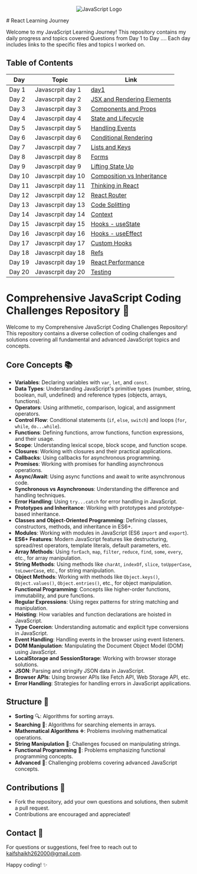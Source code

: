 <p align="center">
  <img src="https://upload.wikimedia.org/wikipedia/commons/thumb/9/99/Unofficial_JavaScript_logo_2.svg/64px-Unofficial_JavaScript_logo_2.svg.png" alt="JavaScript Logo">
</p>
# React Learning Journey

Welcome to my JavaScript Learning Journey! This repository contains my daily progress and topics covered  Questions from Day 1 to Day .... Each day includes links to the specific files and topics I worked on.

## Table of Contents

| Day  | Topic                              | Link                                                                                          |
|------|------------------------------------|-----------------------------------------------------------------------------------------------|
| Day 1| Javascrpit day 1              | [day1 ](https://github.com/kaif21-cmd/JS_/tree/main/DAY1.JS)                     |
| Day 2| Javascrpit day 2         | [JSX and Rendering Elements](https://github.com/kaif21-cmd/JS_/tree/main/DAY2.JS)               |
| Day 3| Javascrpit day 3              | [Components and Props](https://github.com/kaif21-cmd/JS_/tree/main/DAY3.JS)                 |
| Day 4|  Javascrpit day 4              | [State and Lifecycle](https://github.com/kaif21-cmd/JS_/tree/main/DAY4.JS)                   |
| Day 5|  Javascrpit day 5                  | [Handling Events](https://github.com/kaif21-cmd/JS_/tree/main/DAY5.JS)                       |
| Day 6| Javascrpit day 6            | [Conditional Rendering](https://github.com/kaif21-cmd/JS_/tree/main/DAY6.JS)           |
| Day 7| Javascrpit day 7                      | [Lists and Keys](https://github.com/kaif21-cmd/JS_/tree/main/DAY7.JS)                             |
| Day 8| Javascrpit day 8                   | [Forms](https://github.com/kaif21-cmd/JS_/blob/main/Methord.js)                                             |
| Day 9| Javascrpit day 9                  | [Lifting State Up](https://github.com/kaifshaikh262000/react-learning/blob/main/day9/lifting-state-up.md)                     |
| Day 10| Javascrpit day 10       | [Composition vs Inheritance](https://github.com/kaif21-cmd/JS_/tree/main/DAY10.JS)   |
| Day 11| Javascrpit day 11               | [Thinking in React](https://github.com/kaif21-cmd/JS_/blob/main/DAY12.js/Day12.MD)                   |
| Day 12| Javascrpit day 12                      | [React Router](https://github.com/kaifshaikh262000/react-learning/blob/main/day12/react-router.md)                             |
| Day 13| Javascrpit day 13                   | [Code Splitting](https://github.com/kaif21-cmd/JS_/blob/main/Day13/Day13.md)                         |
| Day 14| Javascrpit day 14                           | [Context](https://github.com/kaif21-cmd/JS_/blob/main/Day14/Day14.md)                                       |
| Day 15| Javascrpit day 15                  | [Hooks - useState](https://github.com/kaifshaikh262000/react-learning/blob/main/day15/hooks-usestate.md)                       |
| Day 16| Javascrpit day 16                | [Hooks - useEffect](https://github.com/kaifshaikh262000/react-learning/blob/main/day16/hooks-useeffect.md)                     |
| Day 17| Javascrpit day 17                     | [Custom Hooks](https://github.com/kaifshaikh262000/react-learning/blob/main/day17/custom-hooks.md)                             |
| Day 18|Javascrpit day 18                          | [Refs](https://github.com/kaifshaikh262000/react-learning/blob/main/day18/refs.md)                                             |
| Day 19|Javascrpit day 19                | [React Performance](https://github.com/kaifshaikh262000/react-learning/blob/main/day19/react-performance.md)                   |
| Day 20| Javascrpit day 20                          | [Testing](https://github.com/kaifshaikh262000/react-learning/blob/main/day20/testing.md)                                       |



# Comprehensive JavaScript Coding Challenges Repository 🚀

Welcome to my Comprehensive JavaScript Coding Challenges Repository! This repository contains a diverse collection of coding challenges and solutions covering all fundamental and advanced JavaScript topics and concepts.

## Core Concepts 📚

- **Variables**: Declaring variables with `var`, `let`, and `const`.
- **Data Types**: Understanding JavaScript's primitive types (number, string, boolean, null, undefined) and reference types (objects, arrays, functions).
- **Operators**: Using arithmetic, comparison, logical, and assignment operators.
- **Control Flow**: Conditional statements (`if`, `else`, `switch`) and loops (`for`, `while`, `do...while`).
- **Functions**: Defining functions, arrow functions, function expressions, and their usage.
- **Scope**: Understanding lexical scope, block scope, and function scope.
- **Closures**: Working with closures and their practical applications.
- **Callbacks**: Using callbacks for asynchronous programming.
- **Promises**: Working with promises for handling asynchronous operations.
- **Async/Await**: Using async functions and await to write asynchronous code.
- **Synchronous vs Asynchronous**: Understanding the difference and handling techniques.
- **Error Handling**: Using `try...catch` for error handling in JavaScript.
- **Prototypes and Inheritance**: Working with prototypes and prototype-based inheritance.
- **Classes and Object-Oriented Programming**: Defining classes, constructors, methods, and inheritance in ES6+.
- **Modules**: Working with modules in JavaScript (ES6 `import` and `export`).
- **ES6+ Features**: Modern JavaScript features like destructuring, spread/rest operators, template literals, default parameters, etc.
- **Array Methods**: Using `forEach`, `map`, `filter`, `reduce`, `find`, `some`, `every`, etc., for array manipulation.
- **String Methods**: Using methods like `charAt`, `indexOf`, `slice`, `toUpperCase`, `toLowerCase`, etc., for string manipulation.
- **Object Methods**: Working with methods like `Object.keys()`, `Object.values()`, `Object.entries()`, etc., for object manipulation.
- **Functional Programming**: Concepts like higher-order functions, immutability, and pure functions.
- **Regular Expressions**: Using regex patterns for string matching and manipulation.
- **Hoisting**: How variables and function declarations are hoisted in JavaScript.
- **Type Coercion**: Understanding automatic and explicit type conversions in JavaScript.
- **Event Handling**: Handling events in the browser using event listeners.
- **DOM Manipulation**: Manipulating the Document Object Model (DOM) using JavaScript.
- **LocalStorage and SessionStorage**: Working with browser storage solutions.
- **JSON**: Parsing and stringify JSON data in JavaScript.
- **Browser APIs**: Using browser APIs like Fetch API, Web Storage API, etc.
- **Error Handling**: Strategies for handling errors in JavaScript applications.

## Structure 📂

- **Sorting** 🔍: Algorithms for sorting arrays.
- **Searching** 🔎: Algorithms for searching elements in arrays.
- **Mathematical Algorithms** ➕: Problems involving mathematical operations.
- **String Manipulation** 🔡: Challenges focused on manipulating strings.
- **Functional Programming** 🎯: Problems emphasizing functional programming concepts.
- **Advanced** 🌟: Challenging problems covering advanced JavaScript concepts.

## Contributions 🌟

- Fork the repository, add your own questions and solutions, then submit a pull request.
- Contributions are encouraged and appreciated!

## Contact 📧

For questions or suggestions, feel free to reach out to [kaifshaikh262000@gmail.com](mailto:kaifshaikh262000@gmail.com).

Happy coding! ✨
